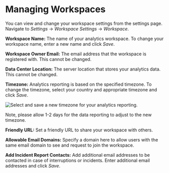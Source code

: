 # Managing Workspaces

You can view and change your workspace settings from the settings page. Navigate to *Settings* &rarr; *Workspace Settings* &rarr; *Workspace*.

**Workspace Name:** The name of your analytics workspace. To change your workspace name, enter a new name and click *Save*.

**Workspace Owner Email:** The email address that the workspace is registered with. This cannot be changed.

**Data Center Location:** The server location that stores your analytics data. This cannot be changed.

**Timezone:** Analytics reporting is based on the specified timezone. To change the timezone, select your country and appropriate timezone and click *Save*.

![Select and save a new timezone for your analytics reporting.](./managing-workspaces/images/01.png)

Note, please allow 1-2 days for the data reporting to adjust to the new timezone.

**Friendly URL:** Set a friendly URL to share your workspace with others.

**Allowable Email Domains:** Specify a domain here to allow users with the same email domain to see and request to join the workspace.

**Add Incident Report Contacts:** Add additional email addresses to be contacted in case of interruptions or incidents. Enter additional email addresses and click *Save*.
